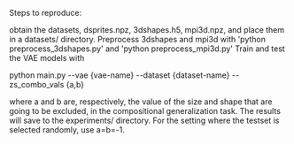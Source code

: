 Steps to reproduce:
   
  obtain the datasets, dsprites.npz, 3dshapes.h5, mpi3d.npz, and place them in a datasets/ directory.
  Preprocess 3dshapes and mpi3d with 'python preprocess_3dshapes.py' and 'python preprocess_mpi3d.py'
  Train and test the VAE models with
  
  python main.py --vae {vae-name} --dataset {dataset-name} --zs_combo_vals {a,b}
  
  where a and b are, respectively, the value of the size and shape that are going to be excluded, in the compositional generalization task.
  The results will save to the experiments/ directory. For the setting where the testset is selected randomly, use a=b=-1.
